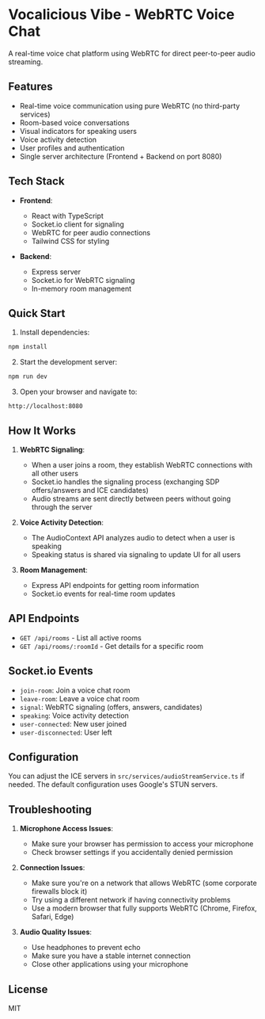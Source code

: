 # Vocalicious Vibe - WebRTC Voice Chat

A real-time voice chat platform using WebRTC for direct peer-to-peer audio streaming.

## Features

- Real-time voice communication using pure WebRTC (no third-party services)
- Room-based voice conversations
- Visual indicators for speaking users
- Voice activity detection
- User profiles and authentication
- Single server architecture (Frontend + Backend on port 8080)

## Tech Stack

- **Frontend**:
  - React with TypeScript
  - Socket.io client for signaling
  - WebRTC for peer audio connections
  - Tailwind CSS for styling

- **Backend**:
  - Express server
  - Socket.io for WebRTC signaling
  - In-memory room management

## Quick Start

1. Install dependencies:
```bash
npm install
```

2. Start the development server:
```bash
npm run dev
```

3. Open your browser and navigate to:
```
http://localhost:8080
```

## How It Works

1. **WebRTC Signaling**:
   - When a user joins a room, they establish WebRTC connections with all other users
   - Socket.io handles the signaling process (exchanging SDP offers/answers and ICE candidates)
   - Audio streams are sent directly between peers without going through the server

2. **Voice Activity Detection**:
   - The AudioContext API analyzes audio to detect when a user is speaking
   - Speaking status is shared via signaling to update UI for all users

3. **Room Management**:
   - Express API endpoints for getting room information
   - Socket.io events for real-time room updates

## API Endpoints

- `GET /api/rooms` - List all active rooms
- `GET /api/rooms/:roomId` - Get details for a specific room

## Socket.io Events

- `join-room`: Join a voice chat room
- `leave-room`: Leave a voice chat room
- `signal`: WebRTC signaling (offers, answers, candidates)
- `speaking`: Voice activity detection
- `user-connected`: New user joined
- `user-disconnected`: User left

## Configuration

You can adjust the ICE servers in `src/services/audioStreamService.ts` if needed. The default configuration uses Google's STUN servers.

## Troubleshooting

1. **Microphone Access Issues**:
   - Make sure your browser has permission to access your microphone
   - Check browser settings if you accidentally denied permission

2. **Connection Issues**:
   - Make sure you're on a network that allows WebRTC (some corporate firewalls block it)
   - Try using a different network if having connectivity problems
   - Use a modern browser that fully supports WebRTC (Chrome, Firefox, Safari, Edge)

3. **Audio Quality Issues**:
   - Use headphones to prevent echo
   - Make sure you have a stable internet connection
   - Close other applications using your microphone

## License

MIT
